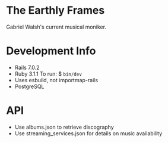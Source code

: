# The Earthly Frames
Gabriel Walsh's current musical moniker.
# Development Info
- Rails 7.0.2
- Ruby 3.1.1
To run: $
`bin/dev`
- Uses esbuild, not importmap-rails
- PostgreSQL
# API
- Use albums.json to retrieve discography
- Use streaming_services.json for details on music availability
